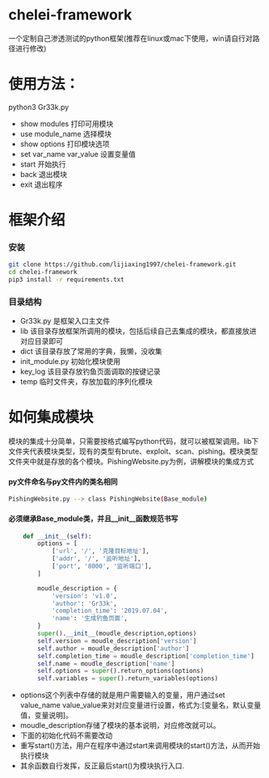 # chelei-framework
一个定制自己渗透测试的python框架(推荐在linux或mac下使用，win请自行对路径进行修改)

# 使用方法：
python3 Gr33k.py
- show modules  打印可用模块
- use module_name 选择模块
- show options  打印模块选项
- set var_name var_value  设置变量值
- start  开始执行
- back  退出模块
- exit  退出程序

# 框架介绍
### 安装
```sh
git clone https://github.com/lijiaxing1997/chelei-framework.git
cd chelei-framework
pip3 install -r requirements.txt
```
### 目录结构
- Gr33k.py 是框架入口主文件
- lib 该目录存放框架所调用的模块，包括后续自己去集成的模块，都直接放进对应目录即可
- dict 该目录存放了常用的字典，我懒，没收集
- init_module.py 初始化模块使用
- key_log 该目录存放钓鱼页面调取的按键记录
- temp 临时文件夹，存放加载的序列化模块

# 如何集成模块
模块的集成十分简单，只需要按格式编写python代码，就可以被框架调用。lib下文件夹代表模块类型，现有的类型有brute、exploit、scan、pishing。模块类型文件夹中就是存放的各个模块。PishingWebsite.py为例，讲解模块的集成方式

#### py文件命名与py文件内的类名相同

```sh
PishingWebsite.py --> class PishingWebsite(Base_module)
```
#### 必须继承Base_module类，并且__init__函数规范书写

```py
    def __init__(self):
        options = [
            ['url', '/', '克隆目标地址'],
            ['addr', '/', '监听地址'],
            ['port', '8000', '监听端口'],
        ]

        moudle_description = {
            'version': 'v1.0',
            'author': 'Gr33k',
            'completion_time': '2019.07.04',
            'name': '生成钓鱼页面',
        }
        super().__init__(moudle_description,options)
        self.version = moudle_description['version']
        self.author = moudle_description['author']
        self.completion_time = moudle_description['completion_time']
        self.name = moudle_description['name']
        self.options = super().return_options(options)
        self.variables = super().return_variables(options)
```
- options这个列表中存储的就是用户需要输入的变量，用户通过set value_name value_value来对对应变量进行设置，格式为:[变量名，默认变量值，变量说明]。
- moudle_description存储了模块的基本说明，对应修改就可以。
- 下面的初始化代码不需要改动
- 重写start()方法，用户在程序中通过start来调用模块的start()方法，从而开始执行模块
- 其余函数自行发挥，反正最后start()为模块执行入口.
